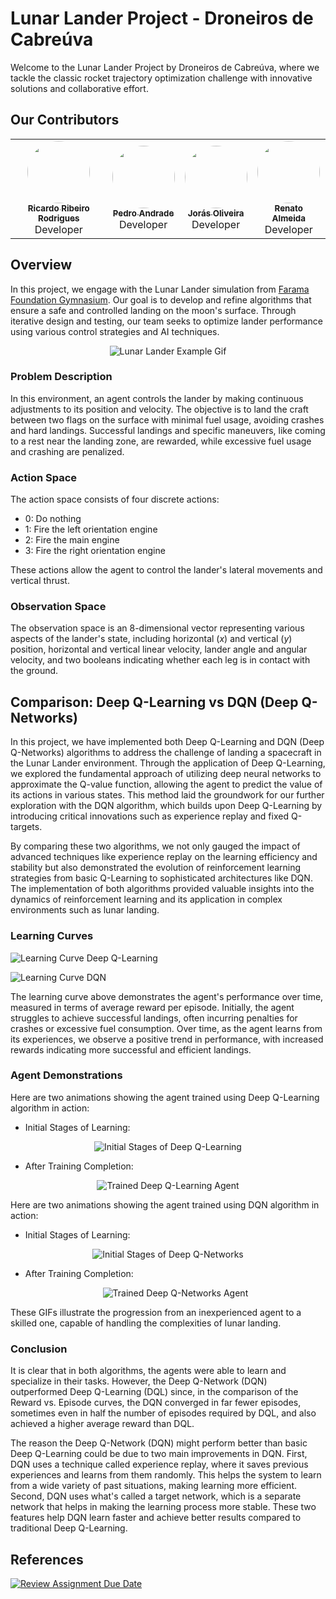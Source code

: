 # Lunar Lander Project - Droneiros de Cabreúva

Welcome to the Lunar Lander Project by Droneiros de Cabreúva, where we tackle the classic rocket trajectory optimization challenge with innovative solutions and collaborative effort.

## Our Contributors
<div align="center">
<table>
  <tr>
    <td align="center"><a href="https://github.com/RicardoRibeiroRodrigues"><img src="https://avatars.githubusercontent.com/RicardoRibeiroRodrigues" width="100px;" alt="" style="border-radius: 50%;"/><br /><sub><b>Ricardo Ribeiro Rodrigues</b></sub></a><br />Developer</td>
    <td align="center"><a href="https://github.com/Pedro2712"><img src="https://avatars.githubusercontent.com/Pedro2712" width="100px;" alt="" style="border-radius: 50%;"/><br /><sub><b>Pedro Andrade</b></sub></a><br />Developer</td>
    <td align="center"><a href="https://github.com/JorasOliveira"><img src="https://avatars.githubusercontent.com/JorasOliveira" width="100px;" alt="" style="border-radius: 50%;"/><br /><sub><b>Jorás Oliveira</b></sub></a><br />Developer</td>
    <td align="center"><a href="https://github.com/renatex333"><img src="https://avatars.githubusercontent.com/renatex333" width="100px;" alt="" style="border-radius: 50%;"/><br /><sub><b>Renato Almeida</b></sub></a><br />Developer</td>
  </tr>
</table>
</div>

## Overview
In this project, we engage with the Lunar Lander simulation from [Farama Foundation Gymnasium](https://gymnasium.farama.org/environments/box2d/lunar_lander/). Our goal is to develop and refine algorithms that ensure a safe and controlled landing on the moon's surface. Through iterative design and testing, our team seeks to optimize lander performance using various control strategies and AI techniques.

<p align="center">
  <img src="https://gymnasium.farama.org/_images/lunar_lander.gif" alt="Lunar Lander Example Gif">
</p>


### Problem Description
In this environment, an agent controls the lander by making continuous adjustments to its position and velocity. The objective is to land the craft between two flags on the surface with minimal fuel usage, avoiding crashes and hard landings. Successful landings and specific maneuvers, like coming to a rest near the landing zone, are rewarded, while excessive fuel usage and crashing are penalized.

### Action Space
The action space consists of four discrete actions:
- 0: Do nothing
- 1: Fire the left orientation engine
- 2: Fire the main engine
- 3: Fire the right orientation engine

These actions allow the agent to control the lander's lateral movements and vertical thrust.

### Observation Space
The observation space is an 8-dimensional vector representing various aspects of the lander's state, including horizontal ($x$) and vertical ($y$) position, horizontal and vertical linear velocity, lander angle and angular velocity, and two booleans indicating whether each leg is in contact with the ground.

## Comparison: Deep Q-Learning vs DQN (Deep Q-Networks)

In this project, we have implemented both Deep Q-Learning and DQN (Deep Q-Networks) algorithms to address the challenge of landing a spacecraft in the Lunar Lander environment. Through the application of Deep Q-Learning, we explored the fundamental approach of utilizing deep neural networks to approximate the Q-value function, allowing the agent to predict the value of its actions in various states. This method laid the groundwork for our further exploration with the DQN algorithm, which builds upon Deep Q-Learning by introducing critical innovations such as experience replay and fixed Q-targets.

By comparing these two algorithms, we not only gauged the impact of advanced techniques like experience replay on the learning efficiency and stability but also demonstrated the evolution of reinforcement learning strategies from basic Q-Learning to sophisticated architectures like DQN. The implementation of both algorithms provided valuable insights into the dynamics of reinforcement learning and its application in complex environments such as lunar landing.

### Learning Curves


![Learning Curve Deep Q-Learning](results/ll_dql_results.jpg)

![Learning Curve DQN](results/ll_dqn_results.jpg)

The learning curve above demonstrates the agent's performance over time, measured in terms of average reward per episode. Initially, the agent struggles to achieve successful landings, often incurring penalties for crashes or excessive fuel consumption. Over time, as the agent learns from its experiences, we observe a positive trend in performance, with increased rewards indicating more successful and efficient landings.

### Agent Demonstrations

Here are two animations showing the agent trained using Deep Q-Learning algorithm in action:

- Initial Stages of Learning:
  
<p align="center">
  <img src="results/lander_trained_dql_half.pt.gif" alt="Initial Stages of Deep Q-Learning">
</p>

- After Training Completion:

<p align="center">
  <img src="results/lander_trained_dql.pt.gif" alt="Trained Deep Q-Learning Agent">
</p>

Here are two animations showing the agent trained using DQN algorithm in action:

- Initial Stages of Learning:
  
<p align="center">
  <img src="results/lander_trained_dqn_half.pt.gif" alt="Initial Stages of Deep Q-Networks">
</p>

- After Training Completion:

  <p align="center">
  <img src="results/lander_trained_dqn.pt.gif" alt="Trained Deep Q-Networks Agent">
</p>

These GIFs illustrate the progression from an inexperienced agent to a skilled one, capable of handling the complexities of lunar landing.

### Conclusion

It is clear that in both algorithms, the agents were able to learn and specialize in their tasks. However, the Deep Q-Network (DQN) outperformed Deep Q-Learning (DQL) since, in the comparison of the Reward vs. Episode curves, the DQN converged in far fewer episodes, sometimes even in half the number of episodes required by DQL, and also achieved a higher average reward than DQL.

The reason the Deep Q-Network (DQN) might perform better than basic Deep Q-Learning could be due to two main improvements in DQN. First, DQN uses a technique called experience replay, where it saves previous experiences and learns from them randomly. This helps the system to learn from a wide variety of past situations, making learning more efficient. Second, DQN uses what's called a target network, which is a separate network that helps in making the learning process more stable. These two features help DQN learn faster and achieve better results compared to traditional Deep Q-Learning.

## References

[![Review Assignment Due Date](https://classroom.github.com/assets/deadline-readme-button-24ddc0f5d75046c5622901739e7c5dd533143b0c8e959d652212380cedb1ea36.svg)](https://classroom.github.com/a/Khj4RN1-)
